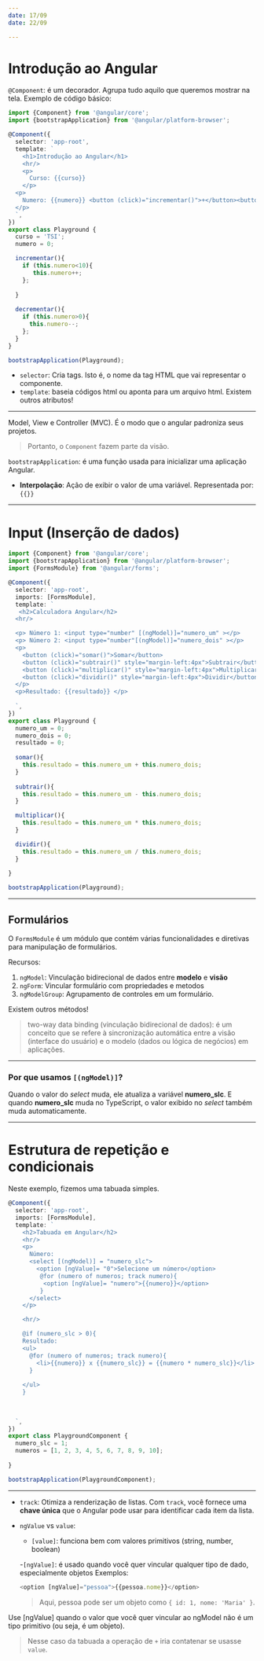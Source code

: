 ```yaml
---
date: 17/09
date: 22/09

---
```


# Introdução ao Angular

`@Component`: é um decorador. Agrupa tudo aquilo que queremos mostrar na tela. Exemplo de código básico:

```ts
import {Component} from '@angular/core';
import {bootstrapApplication} from '@angular/platform-browser';

@Component({
  selector: 'app-root',
  template: `
    <h1>Introdução ao Angular</h1>
    <hr/>
    <p>
      Curso: {{curso}} 
    </p> 
  <p>
    Numero: {{numero}} <button (click)="incrementar()">+</button><button (click)="decrementar()">-</button>
  </p>
  `,
})
export class Playground {
  curso = 'TSI';
  numero = 0;

  incrementar(){
    if (this.numero<10){
       this.numero++;
    };
   
  }
  
  decrementar(){
    if (this.numero>0){
      this.numero--;
    };
  }
}

bootstrapApplication(Playground);
```

- `selector`: Cria tags. Isto é, o nome da tag HTML que vai representar o componente.
- `template`: baseia códigos html ou aponta para um arquivo html.
Existem outros atributos!

---

Model, View e Controller (MVC). É o modo que o angular padroniza seus projetos.

> Portanto, o `Component` fazem parte da visão.

`bootstrapApplication`: é uma função usada para inicializar uma aplicação Angular.

- **Interpolação**: Ação de exibir o valor de uma variável. Representada por: `{{}}`

---

# Input (Inserção de dados)
```ts
import {Component} from '@angular/core';
import {bootstrapApplication} from '@angular/platform-browser';
import {FormsModule} from '@angular/forms';

@Component({
  selector: 'app-root',
  imports: [FormsModule],
  template: `
   <h2>Calculadora Angular</h2>
  <hr/>

  <p> Número 1: <input type="number" [(ngModel)]="numero_um" ></p>
  <p> Número 2: <input type="number"[(ngModel)]="numero_dois" ></p>
  <p>
    <button (click)="somar()">Somar</button>
    <button (click)="subtrair()" style="margin-left:4px">Subtrair</button>
    <button (click)="multiplicar()" style="margin-left:4px">Multiplicar</button>
    <button (click)="dividir()" style="margin-left:4px">Dividir</button>
  </p>
  <p>Resultado: {{resultado}} </p>
  
  `,
})
export class Playground {
  numero_um = 0;
  numero_dois = 0;
  resultado = 0;
  
  somar(){
    this.resultado = this.numero_um + this.numero_dois;
  }
  
  subtrair(){
    this.resultado = this.numero_um - this.numero_dois;
  }

  multiplicar(){
    this.resultado = this.numero_um * this.numero_dois;
  }

  dividir(){
    this.resultado = this.numero_um / this.numero_dois;
  }
  
}

bootstrapApplication(Playground);

```
---

## Formulários 
O `FormsModule` é um módulo que contém várias funcionalidades e diretivas para manipulação de formulários.

Recursos:

1. `ngModel`: Vinculação bidirecional de dados entre **modelo** e **visão**
2. `ngForm`: Vincular formulário com propriedades e metodos
3. `ngModelGroup`: Agrupamento de controles em um formulário.

Existem outros métodos!

> two-way data binding (vinculação bidirecional de dados): é um conceito que se refere à sincronização automática entre a visão (interface do usuário) e o modelo (dados ou lógica de negócios) em aplicações.

---

### Por que usamos `[(ngModel)]`?

Quando o valor do _select_ muda, ele atualiza a variável **numero_slc**. E quando **numero_slc** muda no TypeScript, o valor exibido no _select_ também muda automaticamente.



---

# Estrutura de repetição e condicionais

Neste exemplo, fizemos uma tabuada simples.

```ts
@Component({
  selector: 'app-root',
  imports: [FormsModule],
  template: `
    <h2>Tabuada em Angular</h2>
    <hr/>
    <p>
      Número:
      <select [(ngModel)] = "numero_slc">
        <option [ngValue]= "0">Selecione um número</option>
         @for (numero of numeros; track numero){
          <option [ngValue]= "numero">{{numero}}</option>
         }
      </select>
    </p>

    <hr/>

    @if (numero_slc > 0){
    Resultado:
    <ul>
      @for (numero of numeros; track numero){
        <li>{{numero}} x {{numero_slc}} = {{numero * numero_slc}}</li>
      }
      
    </ul>
    }
   
    
      
  `,
})
export class PlaygroundComponent {
  numero_slc = 1;
  numeros = [1, 2, 3, 4, 5, 6, 7, 8, 9, 10];
  
}

bootstrapApplication(PlaygroundComponent);
```

---

- `track`: Otimiza a renderização de listas.
  Com `track`, você fornece uma **chave única** que o Angular pode usar para identificar cada item da lista.

- `ngValue` vs `value`:
  - `[value]`: funciona bem com valores primitivos (string, number, boolean)

   -`[ngValue]`: é usado quando você quer vincular qualquer tipo de dado, especialmente objetos
   Exemplos:
    ```ts
    <option [ngValue]="pessoa">{{pessoa.nome}}</option>
    ```
    > Aqui, pessoa pode ser um objeto como `{ id: 1, nome: 'Maria' }`.

Use [ngValue] quando o valor que você quer vincular ao ngModel não é um tipo primitivo (ou seja, é um objeto).
> Nesse caso da tabuada a operação de `+` iria contatenar se usasse `value`.

